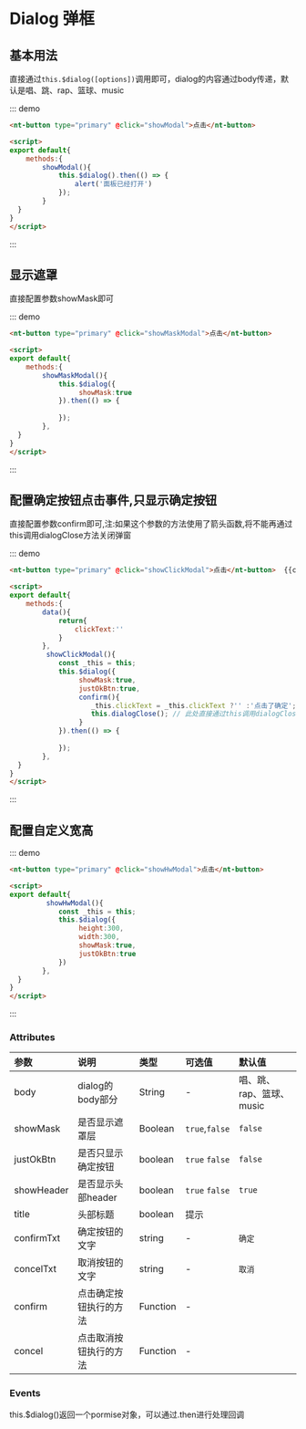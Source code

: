 <script>
export default{
    data(){
            return{
                clickText:''
            }
        },
    methods:{
        showHwModal(){
            const _this = this;
            this.$dialog({
                 height:300,
                 width:300,
                 showMask:true,
                 justOkBtn:true
            })
        },
        showModal(){
            this.$dialog().then(() => {
                alert('面板已经打开')
            });
        },
        showMaskModal(){
            this.$dialog({
                 showMask:true
            }).then(() => {
               
            });
        },
        showClickModal(){
            const _this = this;
            this.$dialog({
                 showMask:true,
                 justOkBtn:true,
                 confirm(){
                     _this.clickText = _this.clickText ?'' :'点击了确定';
                     this.dialogClose(); // 调用dialogClose方法关闭弹窗
                 }
            }).then(() => {
               
            });
        },
        showHwModal(){
            const _this = this;
            this.$dialog({
                 showMask:true,
                 height:300,
                 width:600
            }).then(() => {
               
            });
        },
  }
}
</script>


<style>
    p{
        font-size:14px;
    }
</style>
# Dialog 弹框

## 基本用法

<span>直接通过`this.$dialog([options])`调用即可，dialog的内容通过body传递，默认是唱、跳、rap、篮球、music

::: demo 
```html
<nt-button type="primary" @click="showModal">点击</nt-button>

<script>
export default{
    methods:{
        showModal(){
            this.$dialog().then(() => {
                alert('面板已经打开')
            });
        }
  }
}
</script>


```
::: 
## 显示遮罩

直接配置参数showMask即可

::: demo 
```html
<nt-button type="primary" @click="showMaskModal">点击</nt-button>

<script>
export default{
    methods:{
        showMaskModal(){
            this.$dialog({
                 showMask:true
            }).then(() => {
               
            });
        },
  }
}
</script>

```
::: 


## 配置确定按钮点击事件,只显示确定按钮

直接配置参数confirm即可,注:如果这个参数的方法使用了箭头函数,将不能再通过this调用dialogClose方法关闭弹窗

::: demo 
```html
<nt-button type="primary" @click="showClickModal">点击</nt-button>  {{clickText}}

<script>
export default{
    methods:{
        data(){
            return{
                clickText:''
            }
        },
         showClickModal(){
            const _this = this;
            this.$dialog({
                 showMask:true,
                 justOkBtn:true,
                 confirm(){
                    _this.clickText = _this.clickText ?'' :'点击了确定';
                    this.dialogClose(); // 此处直接通过this调用dialogClose方法关闭弹窗
                 }
            }).then(() => {
               
            });
        },
  }
}
</script>

```
::: 
## 配置自定义宽高

::: demo 
```html
<nt-button type="primary" @click="showHwModal">点击</nt-button>

<script>
export default{
         showHwModal(){
            const _this = this;
            this.$dialog({
                 height:300,
                 width:300,
                 showMask:true,
                 justOkBtn:true
            })
        },
  }
}
</script>

```
::: 

### Attributes

| 参数     | 说明           | 类型    | 可选值                               | 默认值    |
| :------- | :------------- | :------ | :----------------------------------- | :-------- |
| body     |    dialog的body部分    | String  |-|唱、跳、rap、篮球、music|
| showMask     |    是否显示遮罩层    | Boolean  |`true`,`false` | `false` |
| justOkBtn | 是否只显示确定按钮   | boolean | `true` `false`                       | `false`   |
| showHeader | 是否显示头部header   | boolean | `true` `false`                       | `true`   |
| title | 头部标题   | boolean | 提示                    |    |
| confirmTxt | 确定按钮的文字   | string | -                       | `确定`   |
| concelTxt | 取消按钮的文字   | string | -                       | `取消`   |
| confirm | 点击确定按钮执行的方法   | Function | -                       |    |
| concel | 点击取消按钮执行的方法   | Function | -                       |    |
### Events

 this.$dialog()返回一个pormise对象，可以通过.then进行处理回调
